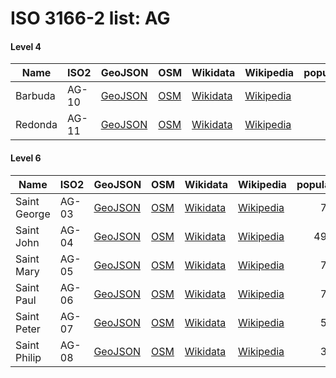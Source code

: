 # ISO 3166-2 list: AG


#### Level 4
Name | ISO2 | GeoJSON | OSM | Wikidata | Wikipedia | population 
--- | --- | --- | --- | --- | --- | --: 
Barbuda | AG-10 | [GeoJSON](../../export/geojson/q7/iso2/AG/AG-10.geojson) | [OSM](https://www.openstreetmap.org/relation/7742426) | [Wikidata](https://www.wikidata.org/wiki/Q238752) | [Wikipedia](http://en.wikipedia.org/wiki/en%3ABarbuda) | 1,638
Redonda | AG-11 | [GeoJSON](../../export/geojson/q7/iso2/AG/AG-11.geojson) | [OSM](https://www.openstreetmap.org/relation/7742427) | [Wikidata](https://www.wikidata.org/wiki/Q457261) | [Wikipedia](http://en.wikipedia.org/wiki/en%3ARedonda) | 


#### Level 6
Name | ISO2 | GeoJSON | OSM | Wikidata | Wikipedia | population 
--- | --- | --- | --- | --- | --- | --: 
Saint George | AG-03 | [GeoJSON](../../export/geojson/q7/iso2/AG/AG-03.geojson) | [OSM](https://www.openstreetmap.org/relation/9604933) | [Wikidata](https://www.wikidata.org/wiki/Q1770796) | [Wikipedia](http://en.wikipedia.org/wiki/en%3ASaint%20George%20Parish%2C%20Antigua%20and%20Barbuda) | 7,496
Saint John | AG-04 | [GeoJSON](../../export/geojson/q7/iso2/AG/AG-04.geojson) | [OSM](https://www.openstreetmap.org/relation/9604932) | [Wikidata](https://www.wikidata.org/wiki/Q548816) | [Wikipedia](http://en.wikipedia.org/wiki/en%3ASaint%20John%20Parish%2C%20Antigua%20and%20Barbuda) | 49,225
Saint Mary | AG-05 | [GeoJSON](../../export/geojson/q7/iso2/AG/AG-05.geojson) | [OSM](https://www.openstreetmap.org/relation/9604457) | [Wikidata](https://www.wikidata.org/wiki/Q1999872) | [Wikipedia](http://en.wikipedia.org/wiki/en%3ASaint%20Mary%20Parish%2C%20Antigua%20and%20Barbuda) | 7,067
Saint Paul | AG-06 | [GeoJSON](../../export/geojson/q7/iso2/AG/AG-06.geojson) | [OSM](https://www.openstreetmap.org/relation/9604629) | [Wikidata](https://www.wikidata.org/wiki/Q386093) | [Wikipedia](http://en.wikipedia.org/wiki/en%3ASaint%20Paul%20Parish%2C%20Antigua%20and%20Barbuda) | 7,979
Saint Peter | AG-07 | [GeoJSON](../../export/geojson/q7/iso2/AG/AG-07.geojson) | [OSM](https://www.openstreetmap.org/relation/9604794) | [Wikidata](https://www.wikidata.org/wiki/Q1952603) | [Wikipedia](http://en.wikipedia.org/wiki/en%3ASaint%20Peter%20Parish%2C%20Antigua%20and%20Barbuda) | 5,307
Saint Philip | AG-08 | [GeoJSON](../../export/geojson/q7/iso2/AG/AG-08.geojson) | [OSM](https://www.openstreetmap.org/relation/9604456) | [Wikidata](https://www.wikidata.org/wiki/Q1996895) | [Wikipedia](http://en.wikipedia.org/wiki/en%3ASaint%20Philip%20Parish%2C%20Antigua%20and%20Barbuda) | 3,125
